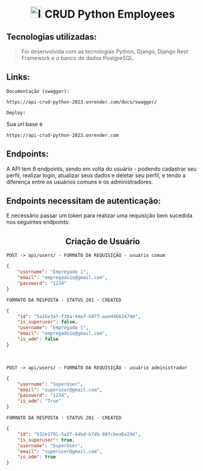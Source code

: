 <h1 align="center">
	<img src='https://www.svgrepo.com/show/142693/notes.svg' alt='Icone de anotações' width='30px' height='30px'/> CRUD Python Employees

## Tecnologias utilizadas:

> Foi desenvolvida com as tecnologias Python, Django, Django Rest Framework e o banco de dados PostgreSQL.

## Links:

``Documentação (swagger):``
```
https://api-crud-python-2023.onrender.com/docs/swagger/
```

``Deploy:``

Sua url base é 

```
https://api-crud-python-2023.onrender.com
```

## Endpoints:

A API tem 6 endpoints, sendo em volta do usuário - podendo cadastrar seu perfil, realizar login, atualizar seus dados e deletar seu perfil, e tendo a diferença entre os usuários comuns e os administradores.

<h2>
	Endpoints necessitam de autenticação:
</h2> 

E necessário passar um token para realizar uma requisição bem sucedida nos seguintes endpoints:

<h2 align = "center">
	Criação de Usuário
</h2>

``POST -> api/users/ - FORMATO DA REQUISIÇÃO - usuário comum``

```json
{
	"username": "Empregado 1",
	"email": "empregado1o@gmail.com",
	"password": "1234"
}
```

``FORMATO DA RESPOSTA - STATUS 201 - CREATED``

```json
{
	"id": "5a16e3af-f38a-44e7-b977-aaed4b62479d",
	"is_superuser": false,
	"username": "Empregado 1",
	"email": "empregado1o@gmail.com",
	"is_adm": false
}
```

<br/>

``POST -> api/users/ - FORMATO DA REQUISIÇÃO - usuário administrador``

```json
{
	"username": "SuperUser",
	"email": "superuser@gmail.com",
	"password": "1234",
	"is_adm": "True"
}
```

``FORMATO DA RESPOSTA - STATUS 201 - CREATED``

```json
{
	"id": "532e1791-5a2f-44bd-b7db-08fcbea6a29d",
	"is_superuser": true,
	"username": "SuperUser",
	"email": "superuser@gmail.com",
	"is_adm": true
}
```
